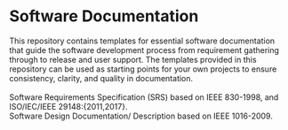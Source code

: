# Software Documentation
This repository contains templates for essential software documentation that guide the software development process from requirement gathering through to release and user support. The templates provided in this repository can be used as starting points for your own projects to ensure consistency, clarity, and quality in documentation. <br><br>
Software Requirements Specification (SRS) based on IEEE 830-1998, and ISO/IEC/IEEE 29148:{2011,2017}.<br>
Software Design Documentation/ Description based on IEEE 1016-2009.
